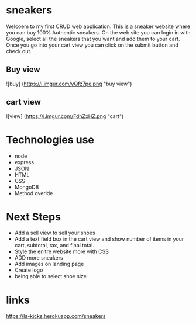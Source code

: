 # sneakers

Welcoem to my first CRUD web application. This is a sneaker website where you can buy 100% Authentic sneakers. 
On the web site you can login in with Google, select all the sneakers that you want and add them to your cart. 
Once you go into your cart view you can click on the submit button and check out. 

## Buy view

![buy] (https://i.imgur.com/yQfz7pe.png "buy view")






## cart view

![view] (https://i.imgur.com/FdhZxHZ.png "cart")


# Technologies use 

* node
* express 
* JSON 
* HTML 
* CSS
* MongoDB 
* Method overide


# Next Steps 

* Add a sell view to sell your shoes 
* Add a text field box in the cart view and show number of items in your cart, subtotal, tax, and final total. 
* Style the enitre website more with CSS 
* ADD more sneakers 
* Add images on landing page
* Create logo 
* being able to select shoe size 


# links 
https://la-kicks.herokuapp.com/sneakers 
